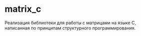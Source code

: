 # matrix_c
Реализация библиотеки для работы с матрицами на языке C, написанная по принципам структурного программирования.
